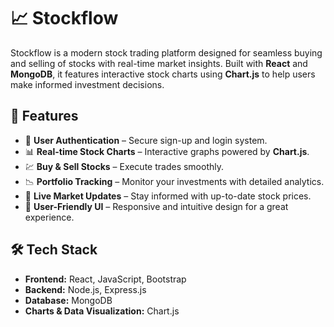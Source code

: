 # 📈 Stockflow

Stockflow is a modern stock trading platform designed for seamless buying and selling of stocks with real-time market insights. Built with **React** and **MongoDB**, it features interactive stock charts using **Chart.js** to help users make informed investment decisions.

## 🚀 Features

- 🔹 **User Authentication** – Secure sign-up and login system.
- 📊 **Real-time Stock Charts** – Interactive graphs powered by **Chart.js**.
- 💹 **Buy & Sell Stocks** – Execute trades smoothly.
- 📉 **Portfolio Tracking** – Monitor your investments with detailed analytics.
- 🔔 **Live Market Updates** – Stay informed with up-to-date stock prices.
- 🎯 **User-Friendly UI** – Responsive and intuitive design for a great experience.

## 🛠️ Tech Stack

- **Frontend:** React, JavaScript, Bootstrap
- **Backend:** Node.js, Express.js
- **Database:** MongoDB
- **Charts & Data Visualization:** Chart.js

